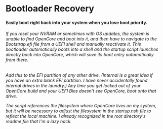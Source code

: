 # Bootloader Recovery</b>
<h4>Easily boot right back into your system when you lose boot priority.

<h6>If you reset your NVRAM or sometimes with OS updates, the system is unable to find OpenCore and boot into it, and then have to navigate to the Bootstrap.efi file from a UEFI shell and manually reactivate it.  This bootloader automatically boots into a shell and the startup script launches directly back into OpenCore, which will save its boot entry automatically from there.<br>

<h6>Add this to the EFI partition of any other drive.  (Internal is a great idea if you have an extra blank EFI partition.  I have never accidentally found internal drives in the laundry.)  Any time you get locked out of your OpenCore build and your UEFI Bios doesn't see OpenCore, boot onto that drive.<br>

The script references the filesystem where OpenCore lives on my system, but it will be necessary to adjust the filesystem in the startup.nsh file to reflect the local machine. I already recognized in the root directory's readme file that I'm a lazy hack.
